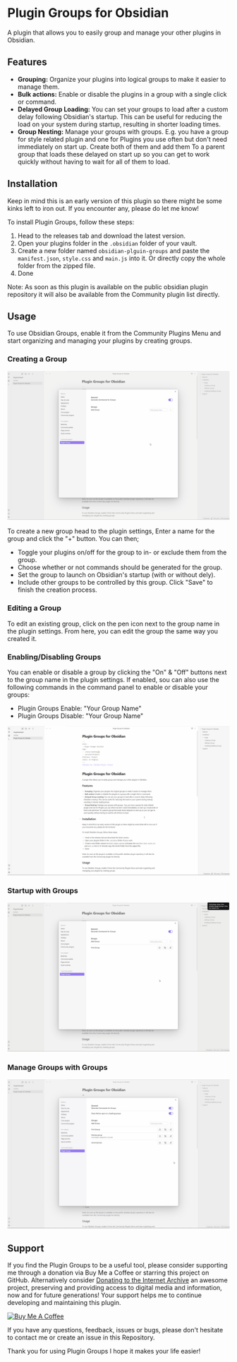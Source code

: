 # Plugin Groups for Obsidian

A plugin that allows you to easily group and manage your other plugins in Obsidian.

## Features

-   **Grouping:** Organize your plugins into logical groups to make it easier to manage them.
-   **Bulk actions:** Enable or disable the plugins in a group with a single click or command.
-   **Delayed Group Loading:** You can set your groups to load after a custom delay following Obsidian's startup. This can be useful for reducing the load on your system during startup, resulting in shorter loading times.
-   **Group Nesting:** Manage your groups with groups.  E.g. you have a group for style related plugin and one for Plugins you use often but don't need immediately on start up. Create both of them and add them To a parent group that loads these delayed on start up so you can get to work quickly without having to wait for all of them to load.

## Installation

Keep in mind this is an early version of this plugin so there might be some kinks left to iron out. If you encounter any, please do let me know!

To install Plugin Groups, follow these steps:

1.  Head to the releases tab and download the latest version.
2.  Open your plugins folder in the `.obsidian` folder of your vault.
3.  Create a new folder named `obsidian-plguin-groups` and paste the `manifest.json`, `style.css` and `main.js` into it. Or directly copy the whole folder from the zipped file.
4.  Done

Note: As soon as this plugin is available on the public obsidian plugin repository it will also be available from the Community plugin list directly.

## Usage

To use Obsidian Groups, enable it from the Community Plugins Menu and start organizing and managing your plugins by creating groups.

### Creating a Group

![gorup-creation](https://raw.githubusercontent.com/Mocca101/obsidian-plugin-groups/master/images/group-creation.gif)

To create a new group head to the plugin settings, Enter a name for the group and click the "+" button. You can then;
- Toggle your plugins on/off for the group to in- or exclude them from the group.
- Choose whether or not commands should be generated for the group.
- Set the group to launch on Obsidian's startup (with or without dely).
- Include other groups to be controlled by this group.
  Click "Save" to finish the creation process.

### Editing a Group

To edit an existing group, click on the pen icon next to the group name in the plugin settings. From here, you can edit the group the same way you created it.

### Enabling/Disabling Groups

You can enable or disable a group by clicking the "On" & "Off" buttons next to the group name in the plugin settings. If enabled, sou can also use the following commands in the command panel to enable or disable your groups:

-   Plugin Groups Enable: "Your Group Name"
-   Plugin Groups Disable: "Your Group Name"

![commands](https://raw.githubusercontent.com/Mocca101/obsidian-plugin-groups/master/images/commands.gif)

### Startup with Groups

![startup-with-groups](https://raw.githubusercontent.com/Mocca101/obsidian-plugin-groups/master/images/startup-group.gif)

### Manage Groups with Groups

![manager-group](https://raw.githubusercontent.com/Mocca101/obsidian-plugin-groups/master/images/manager-group.gif) 

## Support

If you find the Plugin Groups to be a useful tool, please consider supporting me through a donation via Buy Me a Coffee or starring this project on GitHub. Alternatively consider [Donating to the Internet Archive](https://archive.org/donate/) an awesome project, preserving and providing access to digital media and information, now and for future generations!
Your support helps me to continue developing and maintaining this plugin.

<a href="https://www.buymeacoffee.com/Mocca101" target="_blank"><img src="https://cdn.buymeacoffee.com/buttons/v2/default-violet.png" alt="Buy Me A Coffee" style="height: 30px !important;width: 108px !important;" ></a>


If you have any questions, feedback, issues or bugs, please don't hesitate to contact me or create an issue in this Repository.

Thank you for using  Plugin Groups I hope it makes your life easier!
